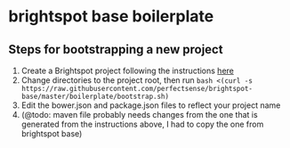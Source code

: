 brightspot base boilerplate
===========================

Steps for bootstrapping a new project
-------------------------------------

1.	Create a Brightspot project following the instructions [here](http://www.brightspot.com/docs/2.4/get-started/installation#development-installation)
2.	Change directories to the project root, then run `bash <(curl -s https://raw.githubusercontent.com/perfectsense/brightspot-base/master/boilerplate/bootstrap.sh)`
3.	Edit the bower.json and package.json files to reflect your project name
4.	(@todo: maven file probably needs changes from the one that is generated from the instructions above, I had to copy the one from brightspot base)